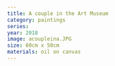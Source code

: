 ```yaml
---
title: A couple in the Art Museum 
category: paintings
series: 
year: 2018
image: acoupleina.JPG
size: 60cm x 50cm
materials: oil on canvas
---
```


